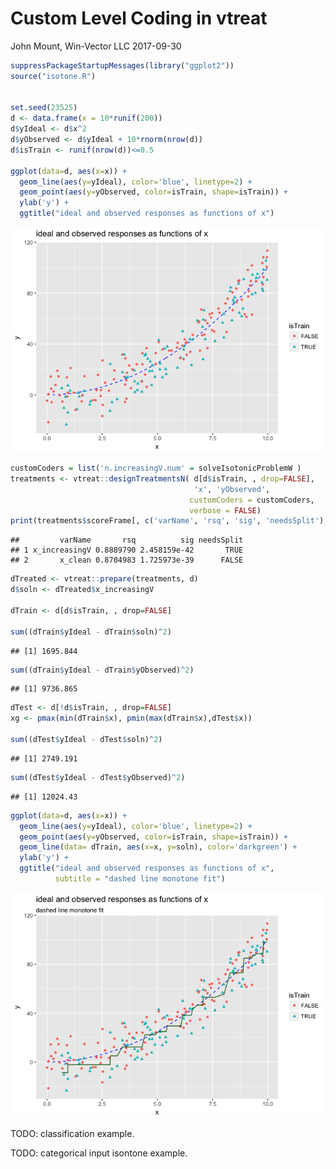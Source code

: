 Custom Level Coding in vtreat
================
John Mount, Win-Vector LLC
2017-09-30

``` r
suppressPackageStartupMessages(library("ggplot2"))
source("isotone.R")


set.seed(23525)
d <- data.frame(x = 10*runif(200))
d$yIdeal <- d$x^2
d$yObserved <- d$yIdeal + 10*rnorm(nrow(d))
d$isTrain <- runif(nrow(d))<=0.5

ggplot(data=d, aes(x=x)) + 
  geom_line(aes(y=yIdeal), color='blue', linetype=2) + 
  geom_point(aes(y=yObserved, color=isTrain, shape=isTrain)) +
  ylab('y') +
  ggtitle("ideal and observed responses as functions of x")
```

![](MonotoneCoder_files/figure-markdown_github-ascii_identifiers/unnamed-chunk-1-1.png)

``` r
customCoders = list('n.increasingV.num' = solveIsotonicProblemW )
treatments <- vtreat::designTreatmentsN( d[d$isTrain, , drop=FALSE], 
                                         'x', 'yObserved', 
                                        customCoders = customCoders,
                                        verbose = FALSE)
print(treatments$scoreFrame[, c('varName', 'rsq', 'sig', 'needsSplit'), drop=FALSE])
```

    ##         varName       rsq          sig needsSplit
    ## 1 x_increasingV 0.8889790 2.458159e-42       TRUE
    ## 2       x_clean 0.8704983 1.725973e-39      FALSE

``` r
dTreated <- vtreat::prepare(treatments, d)
d$soln <- dTreated$x_increasingV

dTrain <- d[d$isTrain, , drop=FALSE]

sum((dTrain$yIdeal - dTrain$soln)^2)
```

    ## [1] 1695.844

``` r
sum((dTrain$yIdeal - dTrain$yObserved)^2)
```

    ## [1] 9736.865

``` r
dTest <- d[!d$isTrain, , drop=FALSE]
xg <- pmax(min(dTrain$x), pmin(max(dTrain$x),dTest$x))

sum((dTest$yIdeal - dTest$soln)^2)
```

    ## [1] 2749.191

``` r
sum((dTest$yIdeal - dTest$yObserved)^2)
```

    ## [1] 12024.43

``` r
ggplot(data=d, aes(x=x)) + 
  geom_line(aes(y=yIdeal), color='blue', linetype=2) + 
  geom_point(aes(y=yObserved, color=isTrain, shape=isTrain)) +
  geom_line(data= dTrain, aes(x=x, y=soln), color='darkgreen') +
  ylab('y') +
  ggtitle("ideal and observed responses as functions of x",
          subtitle = "dashed line monotone fit")
```

![](MonotoneCoder_files/figure-markdown_github-ascii_identifiers/unnamed-chunk-1-2.png)

TODO: classification example.

TODO: categorical input isontone example.
